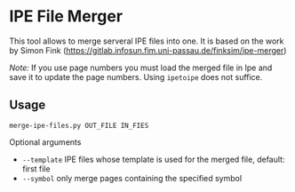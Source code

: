# IPE File Merger

This tool allows to merge serveral IPE files into one.
It is based on the work by Simon Fink (https://gitlab.infosun.fim.uni-passau.de/finksim/ipe-merger)

*Note:* If you use page numbers you must load the merged file in Ipe and save it to update the page numbers. Using ``ipetoipe`` does not suffice.

## Usage

```
merge-ipe-files.py OUT_FILE IN_FIES
```

Optional arguments
- ``--template`` IPE files whose template is used for the merged file, default: first file
- ``--symbol`` only merge pages containing the specified symbol
